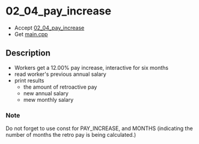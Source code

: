 # 02_04_pay_increase

- Accept [02_04_pay_increase](https://classroom.github.com/a/X4iFJ0BY)
- Get [main.cpp](main.cpp)


## Description

- Workers get a 12.00% pay increase, interactive for six months
- read worker's previous annual salary
- print results
  - the amount of retroactive pay
  - new annual salary
  - mew monthly salary
    
### Note

Do not forget to use const for PAY_INCREASE, and MONTHS (indicating the number of months the retro pay is being calculated.)
